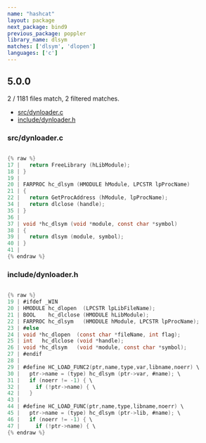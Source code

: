 ```yaml
---
name: "hashcat"
layout: package
next_package: bind9
previous_package: poppler
library_name: dlsym
matches: ['dlsym', 'dlopen']
languages: ['c']
---
```

## 5.0.0
2 / 1181 files match, 2 filtered matches.

 - [src/dynloader.c](#srcdynloaderc)
 - [include/dynloader.h](#includedynloaderh)

### src/dynloader.c

```c

{% raw %}
17 |   return FreeLibrary (hLibModule);
18 | }
19 | 
20 | FARPROC hc_dlsym (HMODULE hModule, LPCSTR lpProcName)
21 | {
22 |   return GetProcAddress (hModule, lpProcName);
34 |   return dlclose (handle);
35 | }
36 | 
37 | void *hc_dlsym (void *module, const char *symbol)
38 | {
39 |   return dlsym (module, symbol);
40 | }
41 | 
{% endraw %}

```
### include/dynloader.h

```c

{% raw %}
19 | #ifdef _WIN
20 | HMODULE hc_dlopen  (LPCSTR lpLibFileName);
21 | BOOL    hc_dlclose (HMODULE hLibModule);
22 | FARPROC hc_dlsym   (HMODULE hModule, LPCSTR lpProcName);
23 | #else
24 | void *hc_dlopen  (const char *fileName, int flag);
25 | int   hc_dlclose (void *handle);
26 | void *hc_dlsym   (void *module, const char *symbol);
27 | #endif
28 | 
29 | #define HC_LOAD_FUNC2(ptr,name,type,var,libname,noerr) \
30 |   ptr->name = (type) hc_dlsym (ptr->var, #name); \
31 |   if (noerr != -1) { \
32 |     if (!ptr->name) { \
42 |   }
43 | 
44 | #define HC_LOAD_FUNC(ptr,name,type,libname,noerr) \
45 |   ptr->name = (type) hc_dlsym (ptr->lib, #name); \
46 |   if (noerr != -1) { \
47 |     if (!ptr->name) { \
{% endraw %}

```